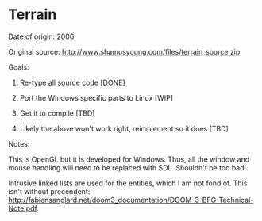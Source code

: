 # Terrain

Date of origin: 2006

Original source: http://www.shamusyoung.com/files/terrain_source.zip

Goals:

1) Re-type all source code [DONE]

2) Port the Windows specific parts to Linux [WIP]

3) Get it to compile [TBD]

4) Likely the above won't work right, reimplement so it does [TBD]

Notes:

This is OpenGL but it is developed for Windows. Thus, all the window and mouse handling will need to be replaced with SDL. Shouldn't be too bad.

Intrusive linked lists are used for the entities, which I am not fond of. This isn't without precendent: http://fabiensanglard.net/doom3_documentation/DOOM-3-BFG-Technical-Note.pdf.
